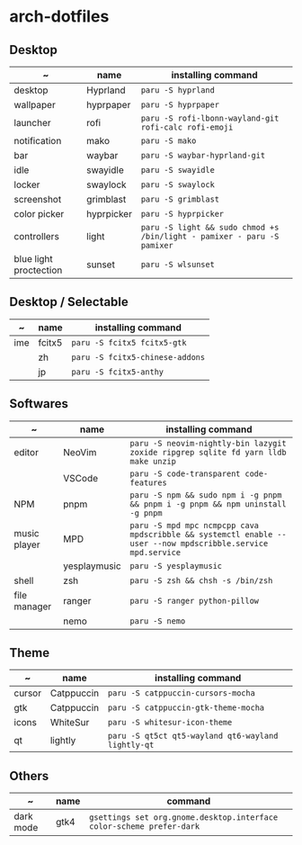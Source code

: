 # arch-dotfiles

## Desktop

| ~                      | name       | installing command                                                      |
| ---------------------- | ---------- | ----------------------------------------------------------------------- |
| desktop                | Hyprland   | `paru -S hyprland`                                                      |
| wallpaper              | hyprpaper  | `paru -S hyprpaper`                                                     |
| launcher               | rofi       | `paru -S rofi-lbonn-wayland-git rofi-calc rofi-emoji`                   |
| notification           | mako       | `paru -S mako`                                                          |
| bar                    | waybar     | `paru -S waybar-hyprland-git`                                           |
| idle                   | swayidle   | `paru -S swayidle`                                                      |
| locker                 | swaylock   | `paru -S swaylock`                                                      |
| screenshot             | grimblast  | `paru -S grimblast`                                                     |
| color picker           | hyprpicker | `paru -S hyprpicker`                                                    |
| controllers            | light      | `paru -S light && sudo chmod +s /bin/light - pamixer - paru -S pamixer` |
| blue light proctection | sunset     | `paru -S wlsunset`                                                      |

## Desktop / Selectable

| ~   | name   | installing command              |
| --- | ------ | ------------------------------- |
| ime | fcitx5 | `paru -S fcitx5 fcitx5-gtk`     |
|     | zh     | `paru -S fcitx5-chinese-addons` |
|     | jp     | `paru -S fcitx5-anthy`          |

## Softwares

| ~            | name         | installing command                                                                                          |
| ------------ | ------------ | ----------------------------------------------------------------------------------------------------------- |
| editor       | NeoVim       | `paru -S neovim-nightly-bin lazygit zoxide ripgrep sqlite fd yarn lldb make unzip`                          |
|              | VSCode       | `paru -S code-transparent code-features`                                                                    |
| NPM          | pnpm         | `paru -S npm && sudo npm i -g pnpm && pnpm i -g pnpm && npm uninstall -g pnpm`                              |
| music player | MPD          | `paru -S mpd mpc ncmpcpp cava mpdscribble && systemctl enable --user --now mpdscribble.service mpd.service` |
|              | yesplaymusic | `paru -S yesplaymusic`                                                                                      |
| shell        | zsh          | `paru -S zsh && chsh -s /bin/zsh`                                                                           |
| file manager | ranger       | `paru -S ranger python-pillow`                                                                              |
|              | nemo         | `paru -S nemo`                                                                                              |

## Theme

| ~      | name       | installing command                                 |
| ------ | ---------- | -------------------------------------------------- |
| cursor | Catppuccin | `paru -S catppuccin-cursors-mocha`                 |
| gtk    | Catppuccin | `paru -S catppuccin-gtk-theme-mocha`               |
| icons  | WhiteSur   | `paru -S whitesur-icon-theme`                      |
| qt     | lightly    | `paru -S qt5ct qt5-wayland qt6-wayland lightly-qt` |

## Others

| ~         | name | command                                                              |
| --------- | ---- | -------------------------------------------------------------------- |
| dark mode | gtk4 | `gsettings set org.gnome.desktop.interface color-scheme prefer-dark` |
